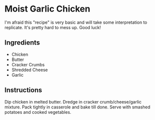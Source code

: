 # Moist Garlic Chicken
I'm afraid this "recipe" is very basic and will take some interpretation to replicate. It's pretty hard to mess up. Good luck!

## Ingredients
- Chicken
- Butter
- Cracker Crumbs
- Shredded Cheese
- Garlic

## Instructions
Dip chicken in melted butter. Dredge in cracker crumb/cheese/garlic mixture. Pack tightly in casserole and bake till done. Serve with smashed potatoes and cooked vegetables.